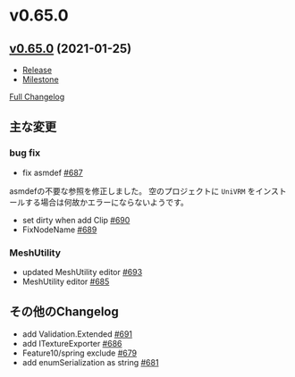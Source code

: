 # v0.65.0

## [v0.65.0](https://github.com/vrm-c/UniVRM/tree/v0.65.0) (2021-01-25)

* [Release](https://github.com/vrm-c/UniVRM/releases/tag/v0.65.0)
* [Milestone](https://github.com/vrm-c/UniVRM/milestone/24?closed=1)

[Full Changelog](https://github.com/vrm-c/UniVRM/compare/v0.64.0...v0.65.0)

## 主な変更
### bug fix
- fix asmdef [\#687](https://github.com/vrm-c/UniVRM/pull/687)

asmdefの不要な参照を修正しました。
空のプロジェクトに `UniVRM` をインストールする場合は何故かエラーにならないようです。

- set dirty when add Clip [\#690](https://github.com/vrm-c/UniVRM/pull/690)
- FixNodeName [\#689](https://github.com/vrm-c/UniVRM/pull/689)

### MeshUtility
- updated MeshUtility editor [\#693](https://github.com/vrm-c/UniVRM/pull/693)
- MeshUtility editor [\#685](https://github.com/vrm-c/UniVRM/pull/685)

## その他のChangelog
- add Validation.Extended [\#691](https://github.com/vrm-c/UniVRM/pull/691)
- add ITextureExporter [\#686](https://github.com/vrm-c/UniVRM/pull/686)
- Feature10/spring exclude [\#679](https://github.com/vrm-c/UniVRM/pull/679)
- add enumSerialization as string [\#681](https://github.com/vrm-c/UniVRM/pull/681)
